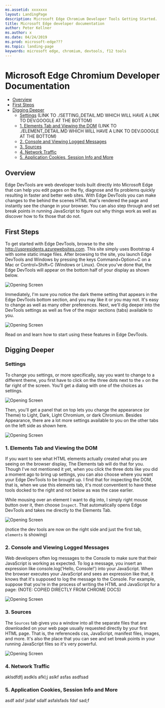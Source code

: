 ```yaml
---
ms.assetid: xxxxxxx
layout: LandingPage
description: Microsoft Edge Chromium Developer Tools Getting Started.
title: Microsoft Edge developer documentation
author: Peter Kellner
ms.author: x
ms.date: 04/24/2019
ms.prod: microsoft-edge???
ms.topic: landing-page
keywords: microsoft edge, chromium, devtools, f12 tools
---
```

# Microsoft Edge Chromium Developer Documentation



  * [Overview](#overview)
  * [First Steps](#first-steps)
  * [Digging Deeper](#digging-deeper)
    + [Settings](#settings) (LINK TO ./SETTING_DETAIL.MD WHICH WILL HAVE A LINK TO DEV.GOOGLE AT THE BOTTOM)
    + [1. Elements Tab and Viewing the DOM](#1-elements-tab-and-viewing-the-dom) (LINK TO ./ELEMENT_DETAIL.MD WHICH WILL HAVE A LINK TO DEV.GOOGLE AT THE BOTTOM)
    + [2. Console and Viewing Logged Messages](#2-console-and-viewing-logged-messages)
    + [3. Sources](#3-sources)
    + [4. Network Traffic](#4-network-traffic)
    + [5. Application  Cookies, Session Info and More](#5-application--cookies--session-info-and-more)





## Overview
Edge DevTools are web developer tools built directly into Microsoft Edge that can help you edit pages on the fly, diagnose and fix problems quickly resulting in faster and better web sites.  With Edge DevTools you can make changes to the behind the scenes HTML that's rendered the page and instantly see the change in your browser. You can also step through and set break points in running JavaScript to figure out why things work as well as discover how to fix those that do not.

## First Steps

To get started with Edge DevTools, browse to the site <a href="https://webapp20190426015338.azurewebsites.net/uspresidents.html" target="_blank">http://uspresidents.azurewebsites.com</a>.  This site simply uses Bootstrap 4 with some static image files. After browsing to the site, you launch Edge DevTools and Windows by pressing the keys Command+Option+C on a Mac or Control+Shift+C (Windows or Linux). Once you've done that, the Edge DevTools will appear on the bottom half of your display as shown below.


![Opening Screen](../media/edge_devtools_opening.png)

Immediately, I'm sure you notice the dark theme setting that appears in the Edge DevTools bottom section, and you may like it or you may not.  It's easy to change as well as many other preferences.  Next, we'll  dig deeper into the DevTools settings as well as five of the major sections (tabs) available to you.

![Opening Screen](../media/edge_devtools_tabs.png)

Read on and learn how to start using these features in Edge DevTools.

## Digging Deeper



### Settings

To change you settings, or more specifically, say you want to change to a different theme, you first have to click on the three dots next to the `x` on the far right of the screen.  You'll get a dialog with one of the choices as settings.

![Opening Screen](../media/edge_devtools_settings-full.png)

Then, you'll get a panel that on top lets you change the appearance (or Theme) to Light, Dark, Light Chromium, or dark Chromium.  Besides Appearance, there are a lot more settings available to you on the other tabs on the left side as shown here.

![Opening Screen](../media/edge_devtools_settings-detail-full.png)



### 1. Elements Tab and Viewing the DOM

If you want to see what HTML elements actually created what you are seeing on the browser display, The Elements tab will do that for you.  Though I've not mentioned it yet, when you click the three dots like you did a moment ago to bring up settings, you can also choose where you want your Edge DevTools to be brought up.  I find that for inspecting the DOM, that is, when we use this elements tab, it's most conventient to have these tools docked to the right and not below as was the case earlier.

While mousing over an element I want to dig into, I simply right mouse button over it, then choose `Inspect`.  That automatically opens Edge DevTools and takes me directly to the Elements Tab.

![Opening Screen](../media/edge_devtools_element_inspect.png)

(notice the dev tools are now on the right side and just the first tab, `elements` is showing)

### 2. Console and Viewing Logged Messages

Web developers often log messages to the Console to make sure that their JavaScript is working as expected. To log a message, you insert an expression like console.log('Hello, Console!') into your JavaScript. When the browser executes your JavaScript and sees an expression like that, it knows that it's supposed to log the message to the Console. For example, suppose that you're in the process of writing the HTML and JavaScript for a page: {NOTE: COPIED DIRECTLY FROM CHROME DOCS)

![Opening Screen](../media/edge_devtools_console.png)

### 3. Sources

The `Sources` tab gives you a window into all the separate files that are downloaded on your web page usually requested directly by your first HTML page.  That is, the referenceds css, JavaScript, manifest files, images, and more.  It's also the place that you can see and set break points in your running JavaScript files so it's very powerful.

![Opening Screen](../media/edge_devtools_sources.png)

### 4. Network Traffic

aklsdfdfj asdkls afkl;j aslkf asfas asdfsad

### 5. Application  Cookies, Session Info and More

asdf adsf jsdaf sdalf asfalsfads fdsf sad;f











